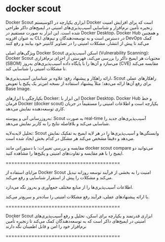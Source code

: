# docker scout

Docker Scout ابزاری یکپارچه در اکوسیستم Docker است که برای افزایش امنیت زنجیره تأمین نرم‌افزار و شناسایی آسیب‌پذیری‌های امنیتی در ایمیج‌های داکر طراحی شده است. این ابزار به صورت مستقیم در Docker Desktop، Docker Hub و همچنین به عنوان افزونه CLI در دسترس است و به توسعه‌دهندگان و تیم‌های DevOps کمک می‌کند تا پیش از انتشار، مشکلات امنیتی را در تصاویر کانتینر خود بیابند و رفع کنند


ویژگی‌های اصلی Docker Scout
اسکن آسیب‌پذیری (Vulnerability Scanning):
Docker Scout محتویات هر ایمیج داکر را بررسی می‌کند، فهرستی از اجزای نرم‌افزاری (SBOM) می‌سازد و آن‌ها را با پایگاه داده آسیب‌پذیری‌های به‌روز (CVE) مقایسه می‌کند تا مشکلات امنیتی را شناسایی کند.

ارائه راهکار و پیشنهاد رفع:
علاوه بر شناسایی آسیب‌پذیری‌ها، Scout راهکارهای عملی برای رفع آن‌ها ارائه می‌دهد؛ مثلاً پیشنهاد استفاده از نسخه امن‌تر یک پکیج یا تعویض Base Image.

یکپارچگی با ابزارهای Docker:
این ابزار با Docker Desktop، Docker Hub و خط فرمان Docker (docker scout) یکپارچه است و اطلاعات امنیتی را مستقیماً در جریان کاری توسعه‌دهنده نمایش می‌دهد.

به‌روزرسانی آنی و پیوسته:
Scout به صورت real-time آسیب‌پذیری‌های جدید را شناسایی می‌کند و بلافاصله نتایج را به کاربر نمایش می‌دهد.

تحلیل لایه‌به‌لایه:
Scout وابستگی‌ها و آسیب‌پذیری‌ها را در هر لایه ایمیج به تفکیک نمایش می‌دهد و دقیقاً مشخص می‌کند هر مشکل در کدام بخش ایجاد شده است.

مقایسه و بررسی تغییرات:
با دستوراتی مانند docker scout compare می‌توانید دو ایمیج را با هم مقایسه و تفاوت‌های امنیتی و پکیج‌ها را مشاهده کنید.

========================================


مزایای استفاده از Docker Scout
امنیت را به بخشی از فرآیند توسعه روزانه تبدیل می‌کند و مشکلات را پیش از استقرار شناسایی و رفع می‌کند.

اطلاعات آسیب‌پذیری‌ها را از منابع مختلف جمع‌آوری و به‌روز نگه می‌دارد.

با ارائه پیشنهادهای عملی، فرآیند رفع مشکلات امنیتی را ساده‌تر و سریع‌تر می‌کند.


========================================

Docker Scout
ابزاری قدرتمند و یکپارچه برای اسکن، تحلیل و رفع آسیب‌پذیری‌های امنیتی در ایمیج‌های داکر است که به توسعه‌دهندگان کمک می‌کند تا زنجیره تأمین نرم‌افزار خود را امن و قابل اطمینان نگه دارند

========================================

